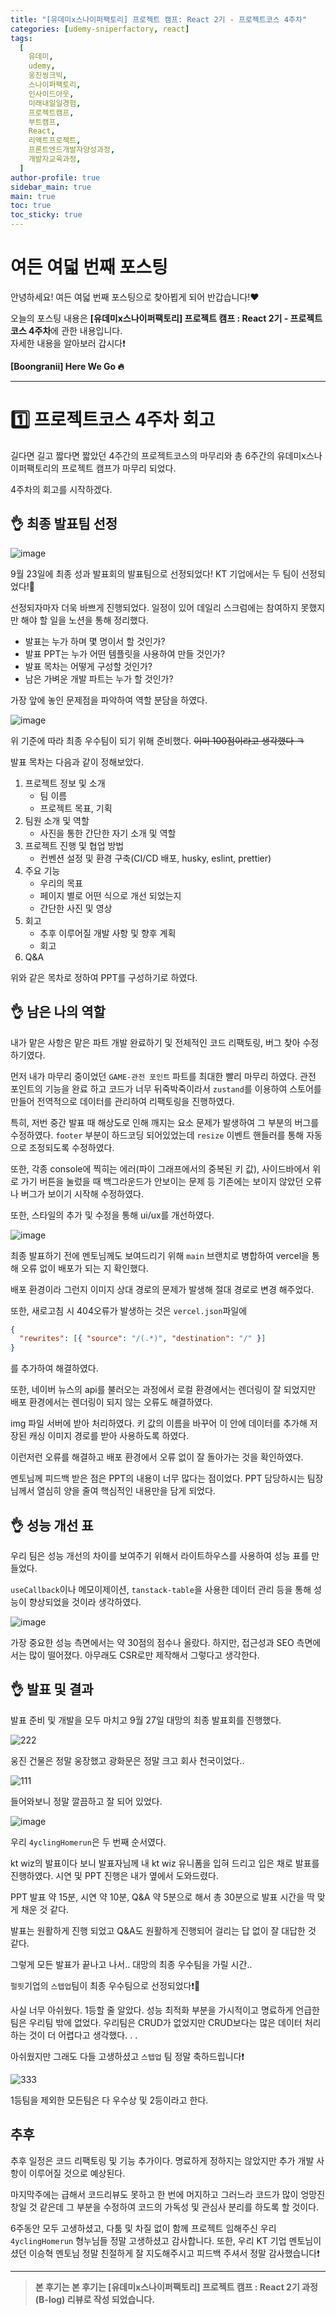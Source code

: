 ```yaml
---
title: "[유데미x스나이퍼팩토리] 프로젝트 캠프: React 2기 - 프로젝트코스 4주차"
categories: [udemy-sniperfactory, react]
tags:
  [
    유데미,
    udemy,
    웅진씽크빅,
    스나이퍼팩토리,
    인사이드아웃,
    미래내일일경험,
    프로젝트캠프,
    부트캠프,
    React,
    리액트프로젝트,
    프론트엔드개발자양성과정,
    개발자교육과정,
  ]
author-profile: true
sidebar_main: true
main: true
toc: true
toc_sticky: true
---
```


# 여든 여덟 번째 포스팅

안녕하세요! 여든 여덟 번째 포스팅으로 찾아뵙게 되어 반갑습니다!♥

오늘의 포스팅 내용은 **[유데미x스나이퍼팩토리] 프로젝트 캠프 : React 2기 - 프로젝트코스 4주차**에 관한 내용입니다. <br/>
자세한 내용을 알아보러 갑시다❗️

**[Boongranii] Here We Go 🔥**

---

# 1️⃣ 프로젝트코스 4주차 회고

길다면 길고 짧다면 짧았던 4주간의 프로젝트코스의 마무리와 총 6주간의 유데미x스나이퍼팩토리의 프로젝트 캠프가 마무리 되었다.

4주차의 회고를 시작하겠다.

## 👌 최종 발표팀 선정

![image](https://github.com/user-attachments/assets/c56507e1-eee6-4887-a362-d36ba0bc80f5)

9월 23일에 최종 성과 발표회의 발표팀으로 선정되었다! KT 기업에서는 두 팀이 선정되었다!🎉

선정되자마자 더욱 바쁘게 진행되었다. 일정이 있어 데일리 스크럼에는 참여하지 못했지만 해야 할 일을 노션을 통해 정리했다.

- 발표는 누가 하며 몇 명이서 할 것인가?
- 발표 PPT는 누가 어떤 템플릿을 사용하여 만들 것인가?
- 발표 목차는 어떻게 구성할 것인가?
- 남은 가벼운 개발 파트는 누가 할 것인가?

가장 앞에 놓인 문제점을 파악하여 역할 분담을 하였다.

![image](https://github.com/user-attachments/assets/b6bc93b9-c250-4dfb-83bb-c7f1a88ea6bd)

위 기준에 따라 최종 우수팀이 되기 위해 준비했다. ~~이미 100점이라고 생각했다 ㅋ~~

발표 목차는 다음과 같이 정해보았다.

1. 프로젝트 정보 및 소개
   - 팀 이름
   - 프로젝트 목표, 기획
2. 팀원 소개 및 역할
   - 사진을 통한 간단한 자기 소개 및 역할
3. 프로젝트 진행 및 협업 방법
   - 컨벤션 설정 및 환경 구축(CI/CD 배포, husky, eslint, prettier)
4. 주요 기능
   - 우리의 목표
   - 페이지 별로 어떤 식으로 개선 되었는지
   - 간단한 사진 및 영상
5. 회고
   - 추후 이루어질 개발 사항 및 향후 계획
   - 회고
6. Q&A

위와 같은 목차로 정하여 PPT를 구성하기로 하였다.

## 👌 남은 나의 역할

내가 맡은 사항은 맡은 파트 개발 완료하기 및 전체적인 코드 리팩토링, 버그 찾아 수정하기였다.

먼저 내가 마무리 중이었던 `GAME-관전 포인트` 파트를 최대한 빨리 마무리 하였다. 관전 포인트의 기능을 완료 하고 코드가 너무 뒤죽박죽이라서 `zustand`를 이용하여 스토어를 만들어 전역적으로 데이터를 관리하여 리팩토링을 진행하였다.

특히, 저번 중간 발표 때 해상도로 인해 깨지는 요소 문제가 발생하여 그 부분의 버그를 수정하였다. `footer` 부분이 하드코딩 되어있었는데 `resize` 이벤트 핸들러를 통해 자동으로 조정되도록 수정하였다.

또한, 각종 console에 찍히는 에러(파이 그래프에서의 중복된 키 값), 사이드바에서 위로 가기 버튼을 눌렀을 때 백그라운드가 안보이는 문제 등 기존에는 보이지 않았던 오류나 버그가 보이기 시작해 수정하였다.

또한, 스타일의 추가 및 수정을 통해 ui/ux를 개선하였다.

![image](https://github.com/user-attachments/assets/aaea9fa1-b1e2-4360-8b99-a83c31e61801)

최종 발표하기 전에 멘토님께도 보여드리기 위해 `main` 브랜치로 병합하여 vercel을 통해 오류 없이 배포가 되는 지 확인했다.

배포 환경이라 그런지 이미지 상대 경로의 문제가 발생해 절대 경로로 변경 해주었다.

또한, 새로고침 시 404오류가 발생하는 것은 `vercel.json`파일에

```json
{
  "rewrites": [{ "source": "/(.*)", "destination": "/" }]
}
```

를 추가하여 해결하였다.

또한, 네이버 뉴스의 api를 불러오는 과정에서 로컬 환경에서는 렌더링이 잘 되었지만 배포 환경에서는 렌더링이 되지 않는 오류도 해결하였다.

img 파일 서버에 받아 처리하였다. 키 값의 이름을 바꾸어 이 안에 데이터를 추가해 저장된 캐싱 이미지 경로를 받아 사용하도록 하였다.

이런저런 오류를 해결하고 배포 환경에서 오류 없이 잘 돌아가는 것을 확인하였다.

멘토님께 피드백 받은 점은 PPT의 내용이 너무 많다는 점이었다. PPT 담당하시는 팀장님께서 열심히 양을 줄여 핵심적인 내용만을 담게 되었다.

## 👌 성능 개선 표

우리 팀은 성능 개선의 차이를 보여주기 위해서 라이트하우스를 사용하여 성능 표를 만들었다.

`useCallback`이나 메모이제이션, `tanstack-table`을 사용한 데이터 관리 등을 통해 성능이 향상되었을 것이라 생각하였다.

![image](https://github.com/user-attachments/assets/27cb7218-241d-4d98-9c8c-ac3cd6b9cdf4)

가장 중요한 성능 측면에서는 약 30점의 점수나 올랐다. 하지만, 접근성과 SEO 측면에서는 많이 떨어졌다. 아무래도 CSR로만 제작해서 그렇다고 생각한다.

## 👌 발표 및 결과

발표 준비 및 개발을 모두 마치고 9월 27일 대망의 최종 발표회를 진행했다.

![222](https://github.com/user-attachments/assets/b4813195-bdda-42f9-ba5f-a38cce72948f)

웅진 건물은 정말 웅장했고 광화문은 정말 크고 회사 천국이었다..

![111](https://github.com/user-attachments/assets/6424149e-f720-4df0-ab00-6719fd79c4b0)

들어와보니 정말 깔끔하고 잘 되어 있었다.

![image](https://github.com/user-attachments/assets/bfc33af2-6923-411b-b9c9-47fe8491323a)

우리 `4yclingHomerun`은 두 번째 순서였다.

kt wiz의 발표이다 보니 발표자님께 내 kt wiz 유니폼을 입혀 드리고 입은 채로 발표를 진행하였다. 시연 및 PPT 진행은 내가 옆에서 도와드렸다.

PPT 발표 약 15분, 시연 약 10분, Q&A 약 5분으로 해서 총 30분으로 발표 시간을 딱 맞게 채운 것 같다.

발표는 원활하게 진행 되었고 Q&A도 원활하게 진행되어 걸리는 답 없이 잘 대답한 것 같다.

그렇게 모든 발표가 끝나고 나서.. 대망의 최종 우수팀을 가릴 시간..

`펄핏`기업의 `스텝업`팀이 최종 우수팀으로 선정되었다❗️🎊

사실 너무 아쉬웠다. 1등할 줄 알았다. 성능 최적화 부분을 가시적이고 명료하게 언급한 팀은 우리팀 밖에 없었다. 우리팀은 CRUD가 없었지만 CRUD보다는 많은 데이터 처리하는 것이 더 어렵다고 생각했다. . .

아쉬웠지만 그래도 다들 고생하셨고 `스텝업` 팀 정말 축하드립니다❗️

![333](https://github.com/user-attachments/assets/175eccfb-b1d5-4197-86db-54da15a3beb5)

1등팀을 제외한 모든팀은 다 우수상 및 2등이라고 한다.

## 추후

추후 일정은 코드 리팩토링 및 기능 추가이다. 명료하게 정하지는 않았지만 추가 개발 사항이 이루어질 것으로 예상된다.

마지막주에는 급해서 코드리뷰도 못하고 한 번에 머지하고 그러느라 코드가 많이 엉망진창일 것 같은데 그 부분을 수정하여 코드의 가독성 및 관심사 분리를 하도록 할 것이다.

6주동안 모두 고생하셨고, 다툼 및 차질 없이 함께 프로젝트 임해주신 우리 `4yclingHomerun` 형누님들 정말 고생하셨고 감사합니다. 또한, 우리 KT 기업 멘토님이셨던 이승혁 멘토님 정말 친절하게 잘 지도해주시고 피드백 주셔서 정말 감사했습니다❗️

---

> **본 후기는 본 후기는 [유데미x스나이퍼팩토리] 프로젝트 캠프 : React 2기 과정(B-log) 리뷰로 작성 되었습니다.**
